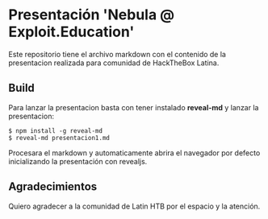 # Presentación 'Nebula @ Exploit.Education'

Este repositorio tiene el archivo markdown con el contenido de la presentacion realizada para comunidad de HackTheBox Latina.

## Build

Para lanzar la presentacion basta con tener instalado **reveal-md** y lanzar la presentacion:

```
$ npm install -g reveal-md
$ reveal-md presentacion1.md
```

Procesara el markdown y automaticamente abrira el navegador por defecto inicializando la presentación con revealjs.

## Agradecimientos

Quiero agradecer a la comunidad de Latin HTB por el espacio y la atención.
